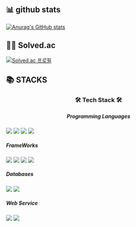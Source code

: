 ## 📊 github stats

[![Anurag's GitHub stats](https://github-readme-stats.vercel.app/api?username=jeahun10717)](https://github.com/anuraghazra/github-readme-stats)

## 🧑‍💻 Solved.ac

[![Solved.ac
프로필](http://mazassumnida.wtf/api/generate_badge?boj=jeahun00)](https://solved.ac/jeahun00)

## 📚 STACKS

<h3 align="center"><b>🛠 Tech Stack 🛠</b></h3>

<p align="center" display="inline-block">

<h5 align = "center"><b>  Programming Languages </b></h5>
<img src="https://img.shields.io/badge/JavaScript-F7DF1E?style=flat-square&logo=JavaScript&logoColor=white"/>
<img src="https://img.shields.io/badge/Node.js-339933?style=flat-square&logo=Node.js&logoColor=white"/>
<img src="https://img.shields.io/badge/Python-3776AB?style=flat-square&logo=Python&logoColor=white"/>
<img src="https://img.shields.io/badge/c++-00599C?style=flat-square&logo=c%2B%2B&logoColor=white"/>
<h5><b> FrameWorks </b></h5>
<img src="https://img.shields.io/badge/Koa-33333D?style=flat-square&logo=Koa&logoColor=white"/>
<img src="https://img.shields.io/badge/express-33333D?style=flat-square&logo=express&logoColor=white"/>
<img src="https://img.shields.io/badge/react-61DAFB?style=flat-square&logo=react&logoColor=white"/>
<img src="https://img.shields.io/badge/Pytorch-EE4C2C?style=flat-square&logo=Pytorch&logoColor=white"/>
<h5><b> Databases </b></h5>
<img src="https://img.shields.io/badge/MongoDB-47A248?style=flat-square&logo=MongoDB&logoColor=white"/>
<img src="https://img.shields.io/badge/MySQL-4479A1?style=flat-square&logo=MySQL&logoColor=white"/>
<h5><b> Web Service </b></h5>
<img src="https://img.shields.io/badge/AmazonAWS-232F3E?style=flat-square&logo=Amazon%20AWS&logoColor=white"/>
<img src="https://img.shields.io/badge/nginx-009639?style=flat-square&logo=NGINX&logoColor=white"/>

</p>
